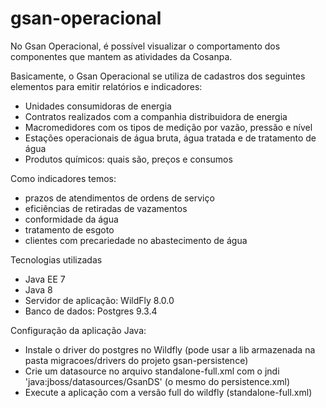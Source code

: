 gsan-operacional
================

No Gsan Operacional, é possível visualizar o comportamento dos componentes que mantem as atividades da Cosanpa.

Basicamente, o Gsan Operacional se utiliza de cadastros dos seguintes elementos para emitir relatórios e indicadores:

* Unidades consumidoras de energia
* Contratos realizados com a companhia distribuidora de energia
* Macromedidores com os tipos de medição por vazão, pressão e nível 
* Estações operacionais de água bruta, água tratada e de tratamento de água
* Produtos químicos: quais são, preços e consumos

Como indicadores temos:

* prazos de atendimentos de ordens de serviço
* eficiências de retiradas de vazamentos
* conformidade da água
* tratamento de esgoto
* clientes com precariedade no abastecimento de água


Tecnologias utilizadas

* Java EE 7
* Java 8
* Servidor de aplicação: WildFly 8.0.0
* Banco de dados: Postgres 9.3.4

Configuração da aplicação Java:

* Instale o driver do postgres no Wildfly (pode usar a lib armazenada na pasta migracoes/drivers do projeto gsan-persistence)
* Crie um datasource no arquivo standalone-full.xml com o jndi 'java:jboss/datasources/GsanDS' (o mesmo do persistence.xml)
* Execute a aplicação com a versão full do wildfly (standalone-full.xml)

